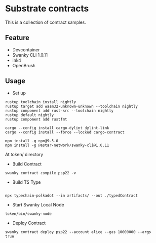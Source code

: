 # Substrate contracts

This is a collection of contract samples.

## Feature

- Devcontainer
- Swanky CLI 1.0.11
- ink4
- OpenBrush

## Usage

- Set up

```
rustup toolchain install nightly
rustup target add wasm32-unknown-unknown --toolchain nightly
rustup component add rust-src --toolchain nightly
rustup default nightly
rustup component add rustfmt

cargo --config install cargo-dylint dylint-link
cargo --config install --force --locked cargo-contract

npm install -g npm@9.5.0
npm install -g @astar-network/swanky-cli@1.0.11
```

At token/ directory

- Build Contract

```
swanky contract compile psp22 -v
```

- Build TS Type

```

npx typechain-polkadot --in artifacts/ --out ./typedContract
```

- Start Swanky Local Node

```
token/bin/swanky-node
```

- Deploy Contract

```
swanky contract deploy psp22 --account alice --gas 10000000 --args true
```
